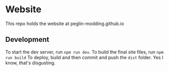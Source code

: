# Website
This repo holds the website at peglin-modding.github.io

## Development
To start the dev server, run `npm run dev`.
To build the final site files, run `npm run build`
To deploy, build and then commit and push the `dist` folder. Yes I know, that's disgusting.